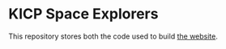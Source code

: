 # KICP Space Explorers

This repository stores both the code used to build [the website](https://kicp-space-explorers.github.io).
